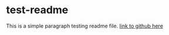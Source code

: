 # test-readme

This is a simple paragraph testing readme file.
[link to github here](http://github.com)
